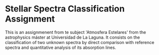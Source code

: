 # Stellar Spectra Classification Assignment

This is an assignmenent from te subject 'Atmosfera Estelares' from the astrophysics máster at Universidad de La Laguna. It consists on the classification of two unknown spectra by direct comparison with reference spectra and quantitative analysis of its absorption lines. 
